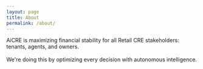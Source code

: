 ```yaml
---
layout: page
title: About
permalink: /about/
---
```



<head>
    <!-- ...other head elements... -->
    <link href="https://fonts.googleapis.com/css2?family=Roboto:wght@400&display=swap" rel="stylesheet">
</head>


<div class="typing-effect" style="animation-delay: 0s;">AiCRE is maximizing financial stability for all Retail CRE stakeholders:</div>

<div class="typing-effect" style="animation-delay: 3.5s;">tenants, agents, and owners.</div>
<br>

<div class="typing-effect" style="animation-delay: 5s;">We're doing this by optimizing every decision with autonomous intelligence.</div>






